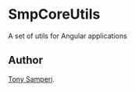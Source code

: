 # SmpCoreUtils

A set of utils for Angular applications

## Author

[Tony Samperi](https://tonysamperi.github.io).
